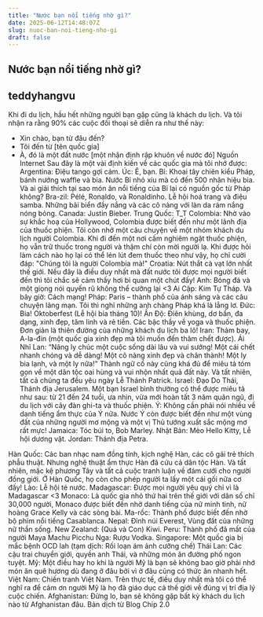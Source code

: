 ```yaml
---
title: "Nước bạn nổi tiếng nhờ gì?"
date: 2025-06-12T14:48:07Z
slug: nuoc-ban-noi-tieng-nho-gi
draft: false
---
```


## Nước bạn nổi tiếng nhờ gì?

## teddyhangvu

Khi đi du lịch, hầu hết những người bạn gặp cũng là khách du lịch. Và tôi nhận ra rằng 90% các cuộc đối thoại sẽ diễn ra như thế này:
- Xin chào, bạn từ đâu đến?
- Tôi đến từ [tên quốc gia]
- À, đó là một đất nước [một nhận định rập khuôn về nước đó]
Nguồn Internet
Sau đây là một vài định kiến về các quốc gia mà tôi nhớ được:
Argentina: Điệu tango gợi cảm.
Úc: Ê, bạn.
Bỉ: Khoai tây chiên kiểu Pháp, bánh nướng waffle và bia. Nước Bỉ nhỏ xíu mà có đến 500 nhãn hiệu bia. Và ai giải thích tại sao món ăn nổi tiếng của Bỉ lại có nguồn gốc từ Pháp không?
Bra-zil: Pélé, Ronaldo, và Ronaldinho. Lễ hội hoá trang và điệu samba. Những bãi biển đầy nắng và các cô nàng với làn da rám nắng nóng bỏng.
Canada: Justin Bieber.
Trung Quốc: T_T
Colombia: Nhờ vào sự khắc hoạ của Hollywood, Colombia được biết đến như một lãnh địa của thuốc phiện. Tôi còn nhớ một câu chuyện về một nhóm khách du lịch người Colombia. Khi đi đến một nơi cấm nghiêm ngặt thuốc phiện, họ vẫn trữ thuốc trong người và thậm chí còn mời người lạ. Khi được hỏi làm cách nào họ lại có thể lén lút đem thuốc theo như vậy, họ chỉ cười đáp: "Chúng tôi là người Colombia mà!"
Croatia: Nút thắt cà vạt lớn nhất thế giới. Nếu đây là điều duy nhất mà đất nước tôi được mọi người biết đến thì tôi chắc sẽ cảm thấy hơi bi quan một chút đấy!
Anh: Bóng đá và một giọng nói quyến rũ không thể cưỡng lại <3
Ai Cập: Kim Tự Tháp. Và bây giờ: Cách mạng!
Pháp: Paris – thành phố của ánh sáng và các câu chuyện lãng mạn. Tôi thì nghĩ những anh chàng Pháp khá là lẳng lơ.
Đức: Bia! Oktoberfest (Lễ hội bia tháng 10)!
Ấn Độ: Điên khùng, dơ bẩn, đa dạng, xinh đẹp, tâm linh và rẻ tiền. Các bậc thầy về yoga và thuốc phiện. Đơn giản là thiên đường của những khách du lịch ba lô!
Iran: Thảm bay, A-la-đin (một quốc gia xinh đẹp mà tôi muốn đến thăm chết được).
Ái Nhĩ Lan: “Nâng ly chúc một cuộc sống dài lâu và vui sướng! Một cái chết nhanh chóng và dễ dàng! Một cô nàng xinh đẹp và chân thành! Một ly bia lạnh, và một ly nữa!" Thành ngữ cổ này cũng khá đủ để miêu tả tóm gọn về một dân tộc oai hùng và vui nhộn nhất quả đất này. Và tất nhiên, tất cả chúng ta đều yêu ngày Lễ Thánh Patrick.
Israel: Đạo Do Thái, Thánh địa Jerusalem. Một bạn Israel bình thường có thể được miêu tả như sau: từ 21 đến 24 tuổi, ưa nhìn, vừa mới hoàn tất 3 năm quân ngũ, đi du lịch với cây đàn ghi-ta và thuốc phiện.
Ý: Không cần phải nói nhiều về danh tiếng ẩm thực của Ý nữa. Nước Ý còn được biết đến như một vùng đất của những người mơ mộng và một vị Thủ tướng xuất sắc mộng mơ rất mực!
Jamaica: Tóc búi to, Bob Marley.
Nhật Bản: Mèo Hello Kitty, Lễ hội dương vật.
Jordan: Thánh địa Petra.
 
Hàn Quốc: Các ban nhạc nam đồng tính, kịch nghệ Hàn, các cô gái trẻ thích phẫu thuật. Nhưng nghệ thuật ẩm thực Hàn đã cứu cả dân tộc Hàn. Và tất nhiên, mặc kệ phương Tây và tất cả cuộc tranh luận về đám cưới cho người đồng giới. Ở Hàn Quốc, họ còn cho phép người ta lấy một cái gối nữa cơ đấy!
Lào: Lễ hội té nước.
Madagascar: Được mọi người yêu quý chỉ vì là Madagascar <3
Monaco: Là quốc gia nhỏ thứ hai trên thế giới với dân số chỉ 30,000 người, Monaco được biết đến nhờ danh tiếng của nữ minh tinh, nữ hoàng Grace Kelly và các sòng bài.
Ma-rốc: Thành phố được biết đến nhờ bộ phim nổi tiếng Casablanca.
Nepal: Đỉnh núi Everest, Vùng đất của những nữ thần sống.
New Zealand: (Quả và Con) Kiwi.
Peru: Thành phố đã mất của người Maya Machu Picchu
Nga: Rượu Vodka.
Singapore: Một quốc gia bị mắc bệnh OCD lah (tạm dịch: Rối loạn ám ảnh cưỡng chế)
Thái Lan: Các cậu trai chuyển giới, quyền anh Thái, và những món ăn đường phố ngon tuyệt.
Mỹ: Một điều hay ho khi là người Mỹ là bạn sẽ không bao giờ phải nhớ món ăn quê hương dù đang ở đâu bởi vì ở đâu cũng có thức ăn nhanh hết.
Việt Nam: Chiến tranh Việt Nam. Trên thực tế, điều duy nhất mà tôi có thể nghĩ ra để cảm ơn người Mỹ là họ đã giáo dục cả thế giới về đúng vị trí địa lý cuộc chiến.
Afghanistan: Đừng lo, bạn sẽ không gặp bất kỳ khách du lịch nào từ Afghanistan đâu.
Bản dịch từ Blog Chip 2.0